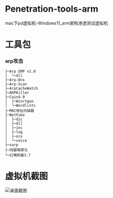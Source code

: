# Penetration-tools-arm
mac下pd虚拟机-Windows11_arm架构渗透测试虚拟机

# 工具包

### arp攻击
```
├─Arp EMP v1.0
│  └─dll
├─Arp-Dns
├─Arp-Scan
├─ArpCacheWatch
├─ARPKiller
├─Cain4.9
│  ├─Winrtgen
│  └─Wordlists
├─MAC地址扫描器
├─NetFuke
│  ├─dic
│  ├─dll
│  ├─inc
│  ├─log
│  ├─ocx
│  └─voice
├─xarp
├─同服嗅探马
└─幻境网盾3.7

```



# 虚拟机截图

![桌面截图](https://user-images.githubusercontent.com/63155668/210041817-5400ec21-8cc9-451e-9f1a-572250211308.png)

